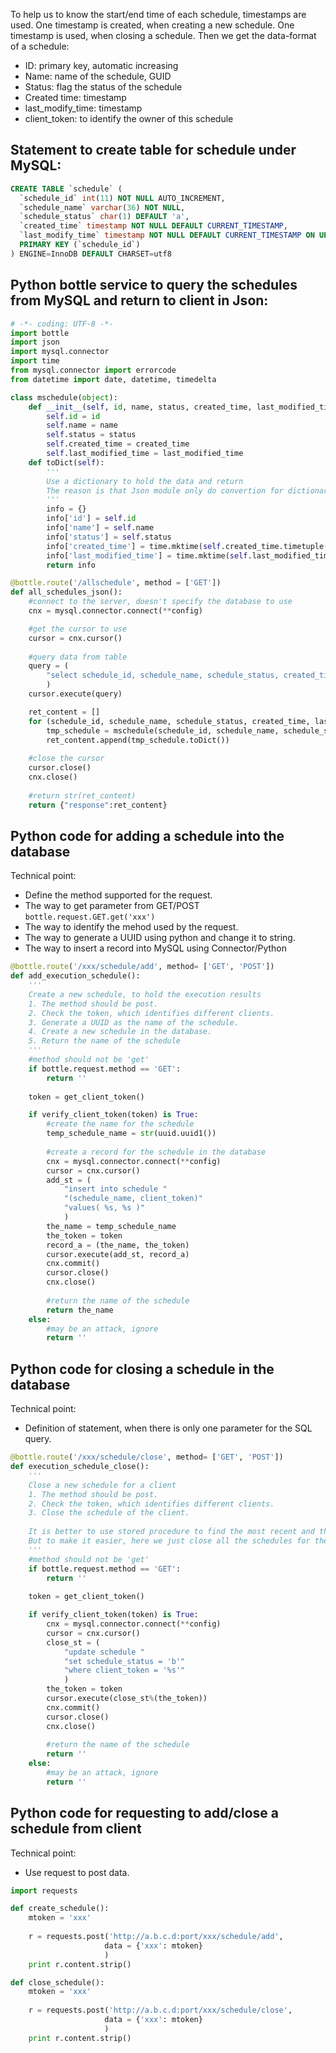 To help us to know the start/end time of each schedule, timestamps are used. One timestamp is created, when creating a new schedule. One timestamp is used, when closing a schedule. Then we get the data-format of a schedule:

- ID: primary key, automatic increasing
- Name: name of the schedule, GUID
- Status: flag the status of the schedule
- Created time: timestamp
- last_modify_time: timestamp
- client_token: to identify the owner of this schedule

## Statement to create table for schedule under MySQL:
```sql
CREATE TABLE `schedule` (
  `schedule_id` int(11) NOT NULL AUTO_INCREMENT,
  `schedule_name` varchar(36) NOT NULL,
  `schedule_status` char(1) DEFAULT 'a',
  `created_time` timestamp NOT NULL DEFAULT CURRENT_TIMESTAMP,
  `last_modify_time` timestamp NOT NULL DEFAULT CURRENT_TIMESTAMP ON UPDATE CURRENT_TIMESTAMP,
  PRIMARY KEY (`schedule_id`)
) ENGINE=InnoDB DEFAULT CHARSET=utf8
```

## Python bottle service to query the schedules from MySQL and return to client in Json:
```python
# -*- coding: UTF-8 -*-
import bottle
import json
import mysql.connector
import time
from mysql.connector import errorcode
from datetime import date, datetime, timedelta

class mschedule(object):
    def __init__(self, id, name, status, created_time, last_modified_time):
        self.id = id
        self.name = name
        self.status = status
        self.created_time = created_time
        self.last_modified_time = last_modified_time
    def toDict(self):
        '''
        Use a dictionary to hold the data and return
        The reason is that Json module only do convertion for dictionary
        '''
        info = {}
        info['id'] = self.id
        info['name'] = self.name
        info['status'] = self.status
        info['created_time'] = time.mktime(self.created_time.timetuple())
        info['last_modified_time'] = time.mktime(self.last_modified_time.timetuple())
        return info

@bottle.route('/allschedule', method = ['GET'])    
def all_schedules_json():    
    #connect to the server, doesn't specify the database to use
    cnx = mysql.connector.connect(**config)

    #get the cursor to use
    cursor = cnx.cursor()
    
    #query data from table
    query = (
        "select schedule_id, schedule_name, schedule_status, created_time, last_modify_time from schedule"
        )
    cursor.execute(query)

    ret_content = []
    for (schedule_id, schedule_name, schedule_status, created_time, last_modify_time) in cursor:
        tmp_schedule = mschedule(schedule_id, schedule_name, schedule_status, created_time, last_modify_time)
        ret_content.append(tmp_schedule.toDict())
            
    #close the cursor
    cursor.close()
    cnx.close()
    
    #return str(ret_content)
    return {"response":ret_content} 
```

## Python code for adding a schedule into the database
Technical point:
- Define the method supported for the request.
- The way to get parameter from GET/POST `bottle.request.GET.get('xxx')`
- The way to identify the mehod used by the request.
- The way to generate a UUID using python and change it to string.
- The way to insert a record into MySQL using Connector/Python

```python
@bottle.route('/xxx/schedule/add', method= ['GET', 'POST'])
def add_execution_schedule():
    '''
    Create a new schedule, to hold the execution results
    1. The method should be post.
    2. Check the token, which identifies different clients.
    3. Generate a UUID as the name of the schedule.
    4. Create a new schedule in the database.
    5. Return the name of the schedule
    '''    
    #method should not be 'get'    
    if bottle.request.method == 'GET':
        return ''
    
    token = get_client_token()

    if verify_client_token(token) is True:
        #create the name for the schedule
        temp_schedule_name = str(uuid.uuid1())
        
        #create a record for the schedule in the database
        cnx = mysql.connector.connect(**config)
        cursor = cnx.cursor()
        add_st = (
            "insert into schedule "
            "(schedule_name, client_token)"
            "values( %s, %s )"
            )
        the_name = temp_schedule_name
        the_token = token
        record_a = (the_name, the_token)
        cursor.execute(add_st, record_a)
        cnx.commit()
        cursor.close()
        cnx.close()
        
        #return the name of the schedule
        return the_name
    else:
        #may be an attack, ignore
        return ''
```

## Python code for closing a schedule in the database
Technical point:
- Definition of statement, when there is only one parameter for the SQL query.

```python
@bottle.route('/xxx/schedule/close', method= ['GET', 'POST'])
def execution_schedule_close():
    '''
    Close a new schedule for a client
    1. The method should be post.
    2. Check the token, which identifies different clients.
    3. Close the schedule of the client.
    
    It is better to use stored procedure to find the most recent and then close it.
    But to make it easier, here we just close all the schedules for the client.
    '''    
    #method should not be 'get'    
    if bottle.request.method == 'GET':
        return ''
    
    token = get_client_token()

    if verify_client_token(token) is True:
        cnx = mysql.connector.connect(**config)
        cursor = cnx.cursor()
        close_st = (
            "update schedule "
            "set schedule_status = 'b'"
            "where client_token = '%s'"
            )
        the_token = token
        cursor.execute(close_st%(the_token))
        cnx.commit()
        cursor.close()
        cnx.close()
        
        #return the name of the schedule
        return ''
    else:
        #may be an attack, ignore
        return ''
```

## Python code for requesting to add/close a schedule from client
Technical point:
- Use request to post data.

```python
import requests

def create_schedule():
    mtoken = 'xxx'
    
    r = requests.post('http://a.b.c.d:port/xxx/schedule/add',
                     data = {'xxx': mtoken}
                     )
    print r.content.strip()

def close_schedule():
    mtoken = 'xxx'
    
    r = requests.post('http://a.b.c.d:port/xxx/schedule/close',
                     data = {'xxx': mtoken}
                     )
    print r.content.strip()
```
